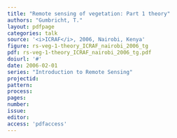 ```yaml
---
title: "Remote sensing of vegetation: Part 1 theory"
authors: "Gumbricht, T."
layout: pdfpage
categories: talk
source: '<i>ICRAF</i>, 2006, Nairobi, Kenya'
figure: rs-veg-1-theory_ICRAF_nairobi_2006_tg
pdf: rs-veg-1-theory_ICRAF_nairobi_2006_tg.pdf
doiurl: '#'
date: 2006-02-01
series: "Introduction to Remote Sensing"
projectid:
pattern:
process:
pages:
number:
issue:
editor:
access: 'pdfaccess'
---
```

